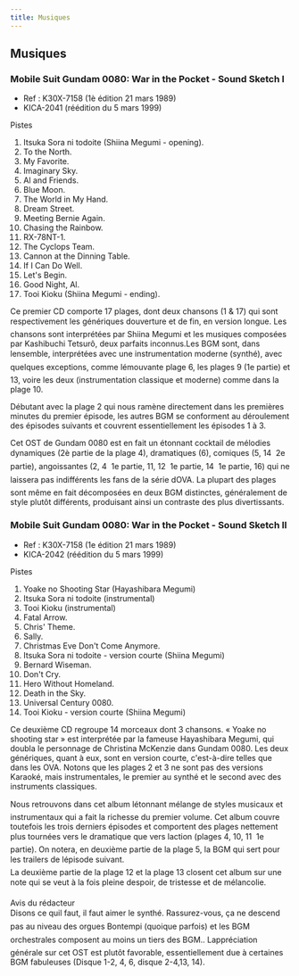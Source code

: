 ```yaml
---
title: Musiques
---
```


Musiques
--------


### Mobile Suit Gundam 0080: War in the Pocket - Sound Sketch I





* Ref : K30X-7158 (1è édition 21 mars 1989)
* KICA-2041 (réédition du 5 mars 1999)


Pistes


1. Itsuka Sora ni todoite (Shiina Megumi - opening).
2. To the North.
3. My Favorite.
4. Imaginary Sky.
5. Al and Friends.
6. Blue Moon.
7. The World in My Hand.
8. Dream Street.
9. Meeting Bernie Again.
10. Chasing the Rainbow.
11. RX-78NT-1.
12. The Cyclops Team.
13. Cannon at the Dinning Table.
14. If I Can Do Well.
15. Let's Begin.
16. Good Night, Al.
17. Tooi Kioku (Shiina Megumi - ending).


Ce premier CD comporte 17 plages, dont deux chansons (1 & 17) qui sont respectivement les génériques douverture et de fin, en version longue. Les chansons sont interprétées par Shiina Megumi et les musiques composées par Kashibuchi Tetsurô, deux parfaits inconnus.Les BGM sont, dans lensemble, interprétées avec une instrumentation moderne (synthé), avec quelques exceptions, comme lémouvante plage 6, les plages 9 (1e partie) et 13, voire les deux (instrumentation classique et moderne) comme dans la plage 10. 


Débutant avec la plage 2 qui nous ramène directement dans les premières minutes du premier épisode, les autres BGM se conforment au déroulement des épisodes suivants et couvrent essentiellement les épisodes 1 à 3.


Cet OST de Gundam 0080 est en fait un étonnant cocktail de mélodies dynamiques (2è partie de la plage 4), dramatiques (6), comiques (5, 14  2e partie), angoissantes (2, 4  1e partie, 11, 12  1e partie, 14  1e partie, 16) qui ne laissera pas indifférents les fans de la série dOVA. La plupart des plages sont même en fait décomposées en deux BGM distinctes, généralement de style plutôt différents, produisant ainsi un contraste des plus divertissants.


### Mobile Suit Gundam 0080: War in the Pocket - Sound Sketch II





* Ref : K30X-7158 (1e édition 21 mars 1989)
* KICA-2042 (réédition du 5 mars 1999)


Pistes


1. Yoake no Shooting Star (Hayashibara Megumi)
2. Itsuka Sora ni todoite (instrumental)
3. Tooi Kioku (instrumental)
4. Fatal Arrow.
5. Chris' Theme.
6. Sally.
7. Christmas Eve Don't Come Anymore.
8. Itsuka Sora ni todoite - version courte (Shiina Megumi)
9. Bernard Wiseman.
10. Don't Cry.
11. Hero Without Homeland.
12. Death in the Sky.
13. Universal Century 0080.
14. Tooi Kioku - version courte (Shiina Megumi)


Ce deuxième CD regroupe 14 morceaux dont 3 chansons. « Yoake no shooting star » est interprétée par la fameuse Hayashibara Megumi, qui doubla le personnage de Christina McKenzie dans Gundam 0080. Les deux génériques, quant à eux, sont en version courte, c'est-à-dire telles que dans les OVA. Notons que les plages 2 et 3 ne sont pas des versions Karaoké, mais instrumentales, le premier au synthé et le second avec des instruments classiques.


Nous retrouvons dans cet album létonnant mélange de styles musicaux et instrumentaux qui a fait la richesse du premier volume. Cet album couvre toutefois les trois derniers épisodes et comportent des plages nettement plus tournées vers le dramatique que vers laction (plages 4, 10, 11  1e partie). On notera, en deuxième partie de la plage 5, la BGM qui sert pour les trailers de lépisode suivant.  
La deuxième partie de la plage 12 et la plage 13 closent cet album sur une note qui se veut à la fois pleine despoir, de tristesse et de mélancolie.  
  
Avis du rédacteur   
Disons ce quil faut, il faut aimer le synthé. Rassurez-vous, ça ne descend pas au niveau des orgues Bontempi (quoique parfois) et les BGM orchestrales composent au moins un tiers des BGM.. Lappréciation générale sur cet OST est plutôt favorable, essentiellement due à certaines BGM fabuleuses (Disque 1-2, 4, 6, disque 2-4,13, 14).


